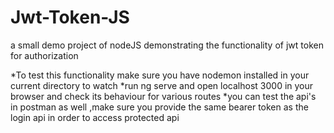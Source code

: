 # Jwt-Token-JS
a small demo project of nodeJS demonstrating  the functionality of jwt token for authorization


*To test this functionality make sure you have nodemon installed in your current directory to watch
*run ng serve and open localhost 3000 in your browser and check its behaviour for various routes
*you can test the api's in postman as well ,make sure you provide the same bearer token as the login api in order to access protected api
